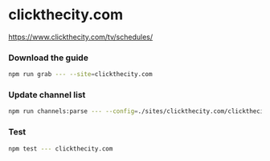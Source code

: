 # clickthecity.com

https://www.clickthecity.com/tv/schedules/

### Download the guide

```sh
npm run grab --- --site=clickthecity.com
```

### Update channel list

```sh
npm run channels:parse --- --config=./sites/clickthecity.com/clickthecity.com.config.js --output=./sites/clickthecity.com/clickthecity.com.channels.xml
```

### Test

```sh
npm test --- clickthecity.com
```
